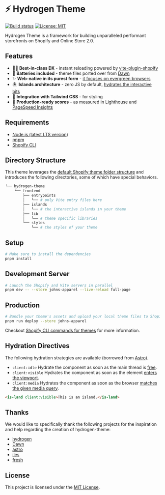 # ⚡️ Hydrogen Theme

[![Build status](https://github.com/montalvomiguelo/hydrogen-theme/actions/workflows/ci.yml/badge.svg?branch=main)](https://github.com/montalvomiguelo/hydrogen-theme/actions/workflows/ci.yml?query=branch%3Amain)
[![License: MIT](https://img.shields.io/badge/License-MIT-green.svg)](https://github.com/montalvomiguelo/hydrogen-theme/blob/main/LICENSE.md)

Hydrogen Theme is a framework for building unparalleled performant storefronts on Shopify and Online Store 2.0.

## Features

- 👨‍💻 **Best-in-class DX** - instant reloading powered by [vite-plugin-shopify](https://github.com/barrel/barrel-shopify/tree/main/packages/vite-plugin-shopify)
- 🔋 **Batteries included** - theme files ported over from [Dawn](https://github.com/Shopify/dawn)
- ✨ **Web-native in its purest form** - [it focuses on evergreen browsers](https://github.com/Shopify/dawn/blob/main/.github/CONTRIBUTING.md#web-native-in-its-purest-form)
- 🏝 **Islands architecture** - zero JS by default, [hydrates the interactive bits](https://www.patterns.dev/posts/islands-architecture/)
- 💄 **Integration with Tailwind CSS** - for styling
- 🚀 **Production-ready scores** - as measured in Lighthouse and [PageSpeed Insights](https://pagespeed.web.dev/report?url=https%3A%2F%2Fmontalvomiguelo.myshopify.com%2F)

## Requirements

- [Node.js (latest LTS version)](https://nodejs.org/en/)
- [pnpm](https://pnpm.io/)
- [Shopify CLI](https://shopify.dev/themes/tools/cli)

## Directory Structure

This theme leverages the [default Shopify theme folder structure](https://shopify.dev/themes/tools/github#repository-structure) and introduces the following directories, some of which have special behaviors.

```bash
└── hydrogen-theme
    └── frontend
        ├── entrypoints
        │   └── # only Vite entry files here
        ├── islands
        │   └── # the interactive islands in your theme
        ├── lib
        │   └── # theme specific libraries
        └── styles
            └── # the styles of your theme
```

## Setup

```bash
# Make sure to install the dependencies
pnpm install
```

## Development Server

```bash
# Launch the Shopify and Vite servers in parallel
pnpm dev -- --store johns-apparel --live-reload full-page
```

## Production

```bash
# Bundle your theme's assets and upload your local theme files to Shopify
pnpm run deploy --store johns-apparel
```

Checkout [Shopify CLI commands for themes](https://shopify.dev/docs/themes/tools/cli/commands) for more information.

## Hydration Directives

The following hydration strategies are available (borrowed from [Astro](https://docs.astro.build/en/concepts/islands/)).

- `client:idle` Hydrate the component as soon as the main thread is [free](https://developer.mozilla.org/en-US/docs/Web/API/Window/requestIdleCallback).
- `client:visible` Hydrates the component as soon as the element [enters the viewport](https://developer.mozilla.org/en-US/docs/Web/API/Intersection_Observer_API).
- `client:media` Hydrates the component as soon as the browser [matches the given media query](https://developer.mozilla.org/en-US/docs/Web/API/Window/matchMedia).

```html
<is-land client:visible>This is an island.</is-land>
```

## Thanks

We would like to specifically thank the following projects for the inspiration and help regarding the creation of hydrogen-theme:

- [hydrogen](https://github.com/Shopify/hydrogen)
- [Dawn](https://github.com/Shopify/dawn)
- [astro](https://github.com/withastro/astro)
- [iles](https://github.com/ElMassimo/iles)
- [fresh](https://github.com/denoland/fresh)

## License

This project is licensed under the [MIT License](https://github.com/montalvomiguelo/hydrogen-theme/blob/main/LICENSE.md).
